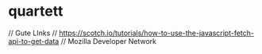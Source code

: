 # quartett
// Gute LInks
// https://scotch.io/tutorials/how-to-use-the-javascript-fetch-api-to-get-data
// Mozilla Developer Network